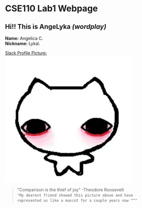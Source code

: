 # CSE110 Lab1 Webpage

## Hi!! This is AngeLyka *(wordplay)*

**Name:** Angelica C.\
**Nickname:** Lyka\

<ins>Slack Profile Picture:</ins>\
![Image](Images/profile_picture.jpg)
>"Comparison is the thief of joy" -Theodore Roosevelt\
`"My dearest friend showed this picture above and have represented us like a mascot for a couple years now ^^"`

